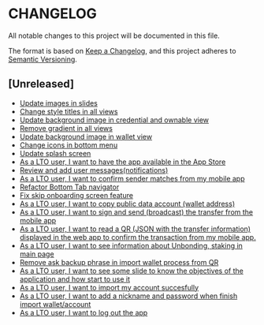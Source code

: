 # CHANGELOG

All notable changes to this project will be documented in this file.

The format is based on [Keep a Changelog](https://keepachangelog.com/en/1.0.0/),
and this project adheres to [Semantic Versioning](https://semver.org/spec/v2.0.0.html).

## [Unreleased]

- [Update images in slides](https://wealize.atlassian.net/browse/LTO22004-52)
- [Change style titles in all views](https://wealize.atlassian.net/browse/LTO22004-50)
- [Update background image in credential and ownable view](https://wealize.atlassian.net/browse/LTO22004-51)
- [Remove gradient in all views](https://wealize.atlassian.net/browse/LTO22004-53)
- [Update background image in wallet view](https://wealize.atlassian.net/browse/LTO22004-49)
- [Change icons in bottom menu](https://wealize.atlassian.net/browse/LTO22004-48)
- [Update splash screen](https://wealize.atlassian.net/browse/LTO22004-47)
- [As a LTO user, I want to have the app available in the App Store](https://wealize.atlassian.net/browse/LTO22004-14)
- [Review and add user messages(notifications)](https://wealize.atlassian.net/browse/LTO22004-43)
- [As a LTO user, I want to confirm sender matches from my mobile app](https://wealize.atlassian.net/browse/LTO22004-34)
- [Refactor Bottom Tab navigator](https://wealize.atlassian.net/browse/LTO22004-46)
- [Fix skip onboarding screen feature](https://wealize.atlassian.net/browse/LTO22004-45)
- [As a LTO user, I want to copy public data account (wallet address)](https://wealize.atlassian.net/browse/LTO22004-28)
- [As a LTO user, I want to sign and send (broadcast) the transfer from the mobile app](https://wealize.atlassian.net/browse/LTO22004-35)
- [As a LTO user, I want to read a QR (JSON with the transfer information) displayed in the web app to confirm the transaction from my mobile app.](https://wealize.atlassian.net/browse/LTO22004-33)
- [As a LTO user, I want to see information about Unbonding, staking in main page](https://wealize.atlassian.net/browse/LTO22004-38)
- [Remove ask backup phrase in import wallet process from QR](https://wealize.atlassian.net/browse/LTO22004-39)
- [As a LTO user, I want to see some slide to know the objectives of the application and how start to use it](https://wealize.atlassian.net/browse/LTO22004-17)
- [As a LTO user, I want to import my account succesfully](https://wealize.atlassian.net/browse/LTO22004-21)
- [As a LTO user, I want to add a nickname and password when finish import wallet/account](https://wealize.atlassian.net/browse/LTO22004-40)
- [As a LTO user, I want to log out the app](https://wealize.atlassian.net/browse/LTO22004-25)
